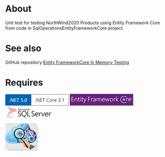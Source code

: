 ﻿# About

Unit test for testing NorthWind2020 Products using Entity Framework Core from code in SqlOperationsEntityFrameworkCore project.

# See also

GitHub repository [Entity FrameworkCore In Memory Testing](https://github.com/karenpayneoregon/EntityFrameworkCoreInMemoryTesting)


# Requires

![ver](../assets/Versions.png) 
![ef](../assets/efcore.png)
![sql](../assets/sql-server.png)

![test](../assets/unitTesting.png)